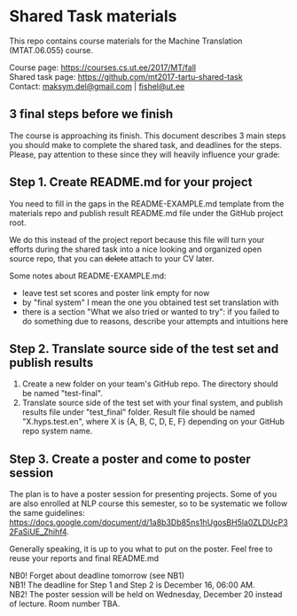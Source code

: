 # Shared Task materials

This repo contains course materials for the Machine Translation (MTAT.06.055) course.

Course page: https://courses.cs.ut.ee/2017/MT/fall <br>
Shared task page: https://github.com/mt2017-tartu-shared-task <br>
Contact: maksym.del@gmail.com | fishel@ut.ee

## 3 final steps before we finish
The course is approaching its finish. 
This document describes 3 main steps you should make to complete the shared task, and deadlines for the steps.
Please, pay attention to these since they will heavily influence your grade:

## Step 1. Create README.md for your project
You need to fill in the gaps in the README-EXAMPLE.md template from the materials repo
and publish result README.md file under the GitHub project root.

We do this instead of the project report because this file will turn your efforts during the shared task into a nice looking and organized open source repo,
that you can ~~delete~~ attach to your CV later. 

Some notes about README-EXAMPLE.md:
* leave test set scores and poster link empty for now 
* by "final system" I mean the one you obtained test set translation with 
* there is a section "What we also tried or wanted to try": if you failed to do something due to reasons, 
describe your attempts and intuitions here
     
## Step 2. Translate source side of the test set and publish results  
1. Create a new folder on your team's GitHub repo. The directory should be named "test-final".
2. Translate source side of the test set with your final system, and publish results file under "test_final" folder. 
     Result file should be named "X.hyps.test.en", where X is {A, B, C, D, E, F} depending on your GitHub repo system name.

## Step 3. Create a poster and come to poster session
The plan is to have a poster session for presenting projects. 
Some of you are also enrolled at NLP course this semester, so to be systematic we follow the same guidelines:
https://docs.google.com/document/d/1a8b3Db85ns1hUgosBH5la0ZLDUcP32FaSiUE_Zhihf4. 

Generally speaking, it is up to you what to put on the poster. Feel free to reuse your reports and final README.md

NB0! Forget about deadline tomorrow (see NB1) <br>
NB1! The deadline for Step 1 and Step 2 is December 16, 06:00 AM. <br>
NB2! The poster session will be held on Wednesday, December 20 instead of lecture. Room number TBA.
  
